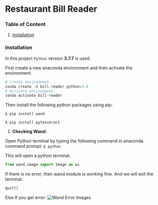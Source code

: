# Restaurant Bill Reader

### Table of Content
1. [Installation](#installation)



### Installation
In this project `Python` version **3.7.7** is used.

First create a new anaconda environment and then activate the environment:
```python
# Create environmemt.
conda create -n bill-reader python=3.6
# Activate environment.
conda activate bill-reader
```

Then install the following python packages using pip:

`$ pip install wand`

`$ pip install pytesseract`

  1. **Checking Wand:**
  
  Open Python terminal by typing the following command in anaconda command prompt:
  `$ python`

  This will open a python terminal.

  ```python
  from wand.image import Image as wi
  ```

  If there is no error, then wand module is working fine.
  And we will exit the terminal.

  ```python
  quit()
  ```

  Else If you get error:
  ![Wand Error Images]("/readme-assets/wand-error.jpg")
  
